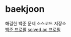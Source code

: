 # baekjoon
해결한 백준 문제 소스코드 저장소  
[백준 프로필](https://www.acmicpc.net/user/saesac) [solved.ac 프로필](https://solved.ac/profile/saesac)
